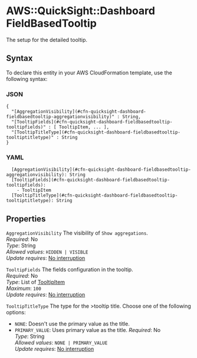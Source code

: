 # AWS::QuickSight::Dashboard FieldBasedTooltip<a name="aws-properties-quicksight-dashboard-fieldbasedtooltip"></a>

The setup for the detailed tooltip\.

## Syntax<a name="aws-properties-quicksight-dashboard-fieldbasedtooltip-syntax"></a>

To declare this entity in your AWS CloudFormation template, use the following syntax:

### JSON<a name="aws-properties-quicksight-dashboard-fieldbasedtooltip-syntax.json"></a>

```
{
  "[AggregationVisibility](#cfn-quicksight-dashboard-fieldbasedtooltip-aggregationvisibility)" : String,
  "[TooltipFields](#cfn-quicksight-dashboard-fieldbasedtooltip-tooltipfields)" : [ TooltipItem, ... ],
  "[TooltipTitleType](#cfn-quicksight-dashboard-fieldbasedtooltip-tooltiptitletype)" : String
}
```

### YAML<a name="aws-properties-quicksight-dashboard-fieldbasedtooltip-syntax.yaml"></a>

```
  [AggregationVisibility](#cfn-quicksight-dashboard-fieldbasedtooltip-aggregationvisibility): String
  [TooltipFields](#cfn-quicksight-dashboard-fieldbasedtooltip-tooltipfields): 
    - TooltipItem
  [TooltipTitleType](#cfn-quicksight-dashboard-fieldbasedtooltip-tooltiptitletype): String
```

## Properties<a name="aws-properties-quicksight-dashboard-fieldbasedtooltip-properties"></a>

`AggregationVisibility`  <a name="cfn-quicksight-dashboard-fieldbasedtooltip-aggregationvisibility"></a>
The visibility of `Show aggregations`\.  
*Required*: No  
*Type*: String  
*Allowed values*: `HIDDEN | VISIBLE`  
*Update requires*: [No interruption](https://docs.aws.amazon.com/AWSCloudFormation/latest/UserGuide/using-cfn-updating-stacks-update-behaviors.html#update-no-interrupt)

`TooltipFields`  <a name="cfn-quicksight-dashboard-fieldbasedtooltip-tooltipfields"></a>
The fields configuration in the tooltip\.  
*Required*: No  
*Type*: List of [TooltipItem](aws-properties-quicksight-dashboard-tooltipitem.md)  
*Maximum*: `100`  
*Update requires*: [No interruption](https://docs.aws.amazon.com/AWSCloudFormation/latest/UserGuide/using-cfn-updating-stacks-update-behaviors.html#update-no-interrupt)

`TooltipTitleType`  <a name="cfn-quicksight-dashboard-fieldbasedtooltip-tooltiptitletype"></a>
The type for the >tooltip title\. Choose one of the following options:  
+  `NONE`: Doesn't use the primary value as the title\.
+  `PRIMARY_VALUE`: Uses primary value as the title\.
*Required*: No  
*Type*: String  
*Allowed values*: `NONE | PRIMARY_VALUE`  
*Update requires*: [No interruption](https://docs.aws.amazon.com/AWSCloudFormation/latest/UserGuide/using-cfn-updating-stacks-update-behaviors.html#update-no-interrupt)